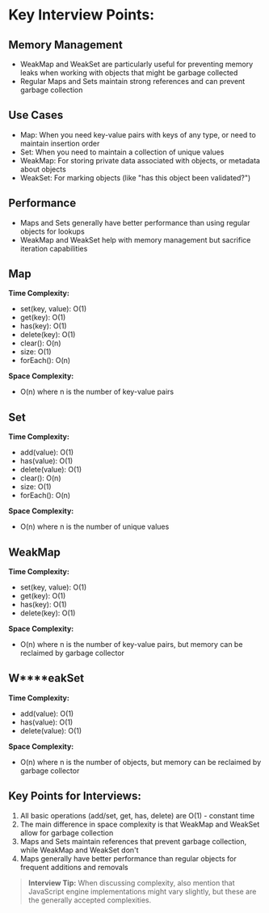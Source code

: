 # Key Interview Points:

## **Memory Management**

* WeakMap and WeakSet are particularly useful for preventing memory leaks when working with objects that might be garbage collected
* Regular Maps and Sets maintain strong references and can prevent garbage collection

## **Use Cases**

* Map: When you need key-value pairs with keys of any type, or need to maintain insertion order
* Set: When you need to maintain a collection of unique values
* WeakMap: For storing private data associated with objects, or metadata about objects
* WeakSet: For marking objects (like "has this object been validated?")

## **Performance**

* Maps and Sets generally have better performance than using regular objects for lookups
* WeakMap and WeakSet help with memory management but sacrifice iteration capabilities

## **Map**

**Time Complexity:**

* set(key, value): O(1)
* get(key): O(1)
* has(key): O(1)
* delete(key): O(1)
* clear(): O(n)
* size: O(1)
* forEach(): O(n)

**Space Complexity:**

* O(n) where n is the number of key-value pairs

## **Set**

**Time Complexity:**

* add(value): O(1)
* has(value): O(1)
* delete(value): O(1)
* clear(): O(n)
* size: O(1)
* forEach(): O(n)

**Space Complexity:**

* O(n) where n is the number of unique values

## **WeakMap**

**Time Complexity:**

* set(key, value): O(1)
* get(key): O(1)
* has(key): O(1)
* delete(key): O(1)

**Space Complexity:**

* O(n) where n is the number of key-value pairs, but memory can be reclaimed by garbage collector

## **W****eakSet**

**Time Complexity:**

* add(value): O(1)
* has(value): O(1)
* delete(value): O(1)

**Space Complexity:**

* O(n) where n is the number of objects, but memory can be reclaimed by garbage collector

## Key Points for Interviews:

1. All basic operations (add/set, get, has, delete) are O(1) - constant time
2. The main difference in space complexity is that WeakMap and WeakSet allow for garbage collection
3. Maps and Sets maintain references that prevent garbage collection, while WeakMap and WeakSet don't
4. Maps generally have better performance than regular objects for frequent additions and removals

> **Interview Tip:** When discussing complexity, also mention that JavaScript engine implementations might vary slightly, but these are the generally accepted complexities.
